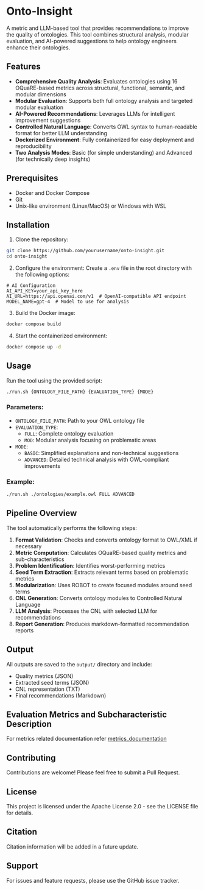 # Onto-Insight

A metric and LLM-based tool that provides recommendations to improve the quality of ontologies. This tool combines structural analysis, modular evaluation, and AI-powered suggestions to help ontology engineers enhance their ontologies.

## Features

- **Comprehensive Quality Analysis**: Evaluates ontologies using 16 OQuaRE-based metrics across structural, functional, semantic, and modular dimensions
- **Modular Evaluation**: Supports both full ontology analysis and targeted modular evaluation
- **AI-Powered Recommendations**: Leverages LLMs for intelligent improvement suggestions
- **Controlled Natural Language**: Converts OWL syntax to human-readable format for better LLM understanding
- **Dockerized Environment**: Fully containerized for easy deployment and reproducibility
- **Two Analysis Modes**: Basic (for simple understanding) and Advanced (for technically deep insights)

## Prerequisites

- Docker and Docker Compose
- Git
- Unix-like environment (Linux/MacOS) or Windows with WSL

## Installation

1. Clone the repository:

```bash
git clone https://github.com/yourusername/onto-insight.git
cd onto-insight
```

2. Configure the environment:
   Create a `.env` file in the root directory with the following options:

```env
# AI Configuration
AI_API_KEY=your_api_key_here
AI_URL=https://api.openai.com/v1  # OpenAI-compatible API endpoint
MODEL_NAME=gpt-4  # Model to use for analysis
```

3. Build the Docker image:

```bash
docker compose build
```

4. Start the containerized environment:

```bash
docker compose up -d
```

## Usage

Run the tool using the provided script:

```bash
./run.sh {ONTOLOGY_FILE_PATH} {EVALUATION_TYPE} {MODE}
```

### Parameters:

- `ONTOLOGY_FILE_PATH`: Path to your OWL ontology file
- `EVALUATION_TYPE`:
  - `FULL`: Complete ontology evaluation
  - `MOD`: Modular analysis focusing on problematic areas
- `MODE`:
  - `BASIC`: Simplified explanations and non-technical suggestions
  - `ADVANCED`: Detailed technical analysis with OWL-compliant improvements

### Example:

```bash
./run.sh ./ontologies/example.owl FULL ADVANCED
```

## Pipeline Overview

The tool automatically performs the following steps:

1. **Format Validation**: Checks and converts ontology format to OWL/XML if necessary
2. **Metric Computation**: Calculates OQuaRE-based quality metrics and sub-characteristics
3. **Problem Identification**: Identifies worst-performing metrics
4. **Seed Term Extraction**: Extracts relevant terms based on problematic metrics
5. **Modularization**: Uses ROBOT to create focused modules around seed terms
6. **CNL Generation**: Converts ontology modules to Controlled Natural Language
7. **LLM Analysis**: Processes the CNL with selected LLM for recommendations
8. **Report Generation**: Produces markdown-formatted recommendation reports

## Output

All outputs are saved to the `output/` directory and include:

- Quality metrics (JSON)
- Extracted seed terms (JSON)
- CNL representation (TXT)
- Final recommendations (Markdown)

## Evaluation Metrics and Subcharacteristic Description

For metrics related documentation refer [metrics_documentation](./metrics_documentation.md)

## Contributing

Contributions are welcome! Please feel free to submit a Pull Request.

## License

This project is licensed under the Apache License 2.0 - see the LICENSE file for details.

## Citation

Citation information will be added in a future update.

## Support

For issues and feature requests, please use the GitHub issue tracker.
